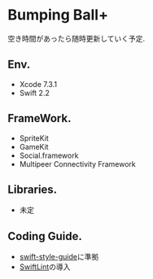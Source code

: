 # Bumping Ball+

空き時間があったら随時更新していく予定.

## Env.
* Xcode 7.3.1
* Swift 2.2

## FrameWork.
* SpriteKit
* GameKit
* Social.framework
* Multipeer Connectivity Framework

## Libraries.
* 未定

## Coding Guide.
* [swift-style-guide](github/swift-style-guide)に準拠
* [SwiftLint](realm/SwiftLint)の導入

